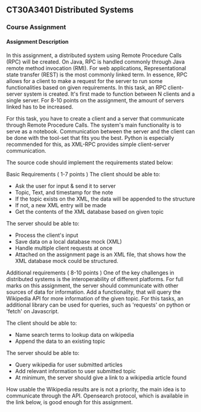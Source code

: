 ## CT30A3401 Distributed Systems

### Course Assignment

#### Assignment Description

In this assignment,  a distributed system using Remote Procedure Calls (RPC) will be created. On Java, RPC is handled commonly through Java remote method invocation (RMI). For web applications, Representational state transfer (REST) is the most commonly linked term. In essence, RPC allows for a client to make a request for the server to run some functionalities based on given requirements. In this task, an RPC client-server system is created. It's first made to function between N clients and a single server. For 8-10 points on the assignment, the amount of servers linked has to be increased.

For this task, you have to create a client and a server that communicate through Remote Procedure Calls. The system's main functionality is to serve as a notebook. Communication between the server and the client can be done with the tool-set that fits you the best. Python is especially recommended for this, as XML-RPC provides simple client-server communication.

The source code should implement the requirements stated below:

Basic Requirements ( 1-7 points )
The client should be able to:

- Ask the user for input & send it to server
- Topic, Text, and timestamp for the note
- If the topic exists on the XML, the data will be appended to the structure
- If not, a new XML entry will be made
- Get the contents of the XML database based on given topic

The server should be able to:

- Process the client's input
- Save data on a local database mock (XML)
- Handle multiple client requests at once
- Attached on the assignment page is an XML file, that shows how the XML database mock could be structured.

Additional requirements ( 8-10 points )
One of the key challenges in distributed systems is the interoperability of different platforms. For full marks on this assignment, the server should communicate with other sources of data for information. Add a functionality, that will query the Wikipedia API for more information of the given topic. For this tasks, an additional library can be used for queries, such as 'requests' on python or 'fetch' on Javascript.

The client should be able to:

- Name search terms to lookup data on wikipedia
- Append the data to an existing topic

The server should be able to:

- Query wikipedia for user submitted articles
- Add relevant information to user submitted topic
- At minimum, the server should give a link to a wikipedia article found

How usable the Wikipedia results are is not a priority, the main idea is to communicate through the API. Opensearch protocol, which is available in the link below, is good enough for this assignment.
